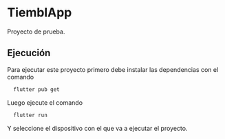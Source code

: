 
# TiemblApp

Proyecto de prueba.


## Ejecución

Para ejecutar este proyecto primero debe instalar las dependencias con el comando

```bash
  flutter pub get
```

Luego ejecute el comando

```bash
  flutter run
```

Y seleccione el dispositivo con el que va a ejecutar el proyecto.
